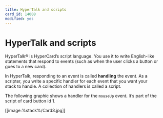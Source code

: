 ```yaml
---
title: HyperTalk and scripts
card_id: 14008
modified: yes
---
```


# HyperTalk and scripts

HyperTalk® is HyperCard’s script language. You use it to write English-like statements that respond to events (such as when the user clicks a button or goes to a new card).

In HyperTalk, responding to an event is called <b>handling</b> the event. As a scripter, you write a specific handler for each event that you want your stack to handle. A collection of handlers is called a script.

The following graphic shows a handler for the <code>mouseUp</code> event. It’s part of the script of card button id 1.

[[image:%stack%/Card3.jpg]]
